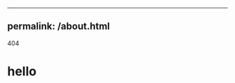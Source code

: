 <!DOCTYPE html>
---
permalink: /about.html
---
<html>
        <head>404</head>
    <body>
        <h1>hello</h1>
    </body>
</html>